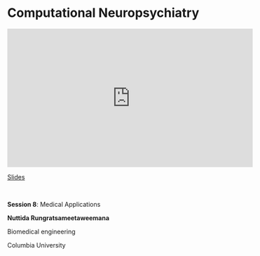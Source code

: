# Computational Neuropsychiatry

<iframe width="560" height="315" src="https://www.youtube.com/embed/dZU2im8f-6w" title="YouTube video player" frameborder="0" allow="accelerometer; autoplay; clipboard-write; encrypted-media; gyroscope; picture-in-picture; web-share" allowfullscreen></iframe>

[Slides](https://drive.google.com/file/d/1AtBup5Y43Y6dHCh01UNkc-GzKm3c6kg1/view?usp=sharing)

<br>

**Session 8**: Medical Applications

**Nuttida Rungratsameetaweemana**

Biomedical engineering

Columbia University